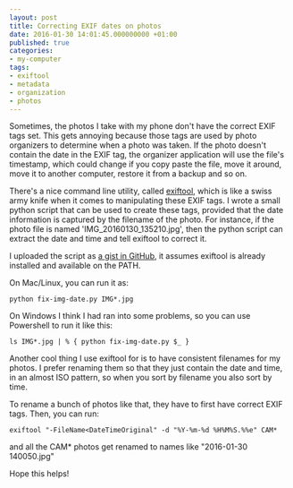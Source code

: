 ```yaml
---
layout: post
title: Correcting EXIF dates on photos
date: 2016-01-30 14:01:45.000000000 +01:00
published: true
categories:
- my-computer
tags:
- exiftool
- metadata
- organization
- photos
---
```


Sometimes, the photos I take with my phone don't have the correct EXIF tags set. This gets annoying because those tags are used by photo organizers to determine when a photo was taken. If the photo doesn't contain the date in the EXIF tag, the organizer application will use the file's timestamp, which could change if you copy paste the file, move it around, move it to another computer, restore it from a backup and so on.<!--more-->

There's a nice command line utility, called <a href="http://www.sno.phy.queensu.ca/~phil/exiftool/" target="_blank">exiftool</a>, which is like a swiss army knife when it comes to manipulating these EXIF tags. I wrote a small python script that can be used to create these tags, provided that the date information is captured by the filename of the photo. For instance, if the photo file is named 'IMG_20160130_135210.jpg', then the python script can extract the date and time and tell exiftool to correct it.

I uploaded the script as <a href="https://gist.github.com/ngeor/dbcae5002d81b22b4466" target="_blank">a gist in GitHub</a>, it assumes exiftool is already installed and available on the PATH.

On Mac/Linux, you can run it as:

```
python fix-img-date.py IMG*.jpg
```

On Windows I think I had ran into some problems, so you can use Powershell to run it like this:

```
ls IMG*.jpg | % { python fix-img-date.py $_ }
```

Another cool thing I use exiftool for is to have consistent filenames for my photos. I prefer renaming them so that they just contain the date and time, in an almost ISO pattern, so when you sort by filename you also sort by time.

To rename a bunch of photos like that, they have to first have correct EXIF tags. Then, you can run:

```
exiftool "-FileName<DateTimeOriginal" -d "%Y-%m-%d %H%M%S.%%e" CAM*
```

and all the CAM* photos get renamed to names like "2016-01-30 140050.jpg"

Hope this helps!
